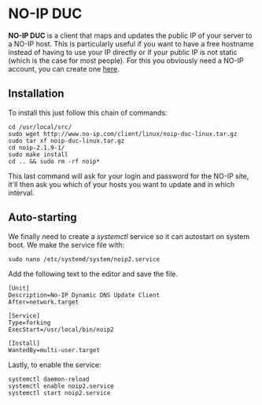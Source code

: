 # NO-IP DUC

**NO-IP DUC** is a client that maps and updates the public IP of your server to a NO-IP host. This is particularly useful if you want to have a free hostname instead of having to use your IP directly or if your public IP is not static (which is the case for most people). For this you obviously need a NO-IP account, you can create one [here](https://www.noip.com/sign-up).

## Installation

To install this just follow this chain of commands:

    cd /usr/local/src/
    sudo wget http://www.no-ip.com/client/linux/noip-duc-linux.tar.gz
    sudo tar xf noip-duc-linux.tar.gz
    cd noip-2.1.9-1/
    sudo make install
    cd .. && sudo rm -rf noip*

This last command will ask for your login and password for the NO-IP site, it'll then ask you which of your hosts you want to update and in which interval.

## Auto-starting

We finally need to create a *systemctl* service so it can autostart on system boot. We make the service file with:

    sudo nano /etc/systemd/system/noip2.service

Add the following text to the editor and save the file.

    [Unit]
    Description=No-IP Dynamic DNS Update Client
    After=network.target

    [Service]
    Type=forking
    ExecStart=/usr/local/bin/noip2

    [Install]
    WantedBy=multi-user.target

Lastly, to enable the service:

    systemctl daemon-reload
    systemctl enable noip2.service
    systemctl start noip2.service
